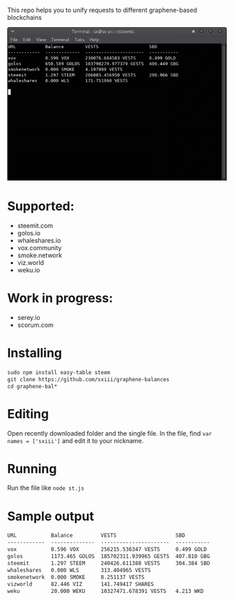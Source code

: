 This repo helps you to unify requests to different graphene-based blockchains

![img](https://raw.githubusercontent.com/sxiii/graphene-balances/master/Screenshot_2018-10-05_00-18-21.png)

# Supported:
* steemit.com
* golos.io
* whaleshares.io
* vox.community
* smoke.network
* viz.world
* weku.io

# Work in progress:
* serey.io
* scorum.com

# Installing
```
sudo npm install easy-table steem
git clone https://github.com/sxiii/graphene-balances
cd graphene-bal*
```

# Editing
Open recently downloaded folder and the single file. In the file, find `var names = ['sxiii']` and edit it to your nickname.

# Running
Run the file like `node st.js`

# Sample output
```
URL           Balance         VESTS                   SBD        
------------  --------------  ----------------------  -----------
vox           0.596 VOX       256215.536347 VESTS     0.499 GOLD 
golos         1173.465 GOLOS  185702311.939965 GESTS  407.810 GBG
steemit       1.297 STEEM     240426.611388 VESTS     304.384 SBD
whaleshares   0.000 WLS       313.404965 VESTS                   
smokenetwork  0.000 SMOKE     8.251137 VESTS                     
vizworld      82.446 VIZ      141.749417 SHARES                  
weku          20.000 WEKU     10327471.678391 VESTS   4.213 WKD   
```
